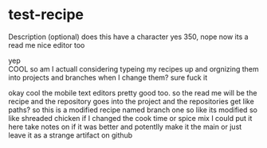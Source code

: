 # test-recipe
Description (optional) does this have a character yes 350, nope now its a read me nice editor too

yep  
    COOL
so am I actuall considering typeing my recipes up and orgnizing them into projects and branches when I change them?
sure fuck it 

okay cool the mobile text editors pretty good too. so the read me will be the recipe and the repository goes into the project and the repositories get like paths?
so this is a modified recipe named branch one so like its modified so like shreaded chicken if I changed the cook time or spice mix I could put it here take notes on if it was better and potentlly make it the main or just leave it as a strange artifact on github

